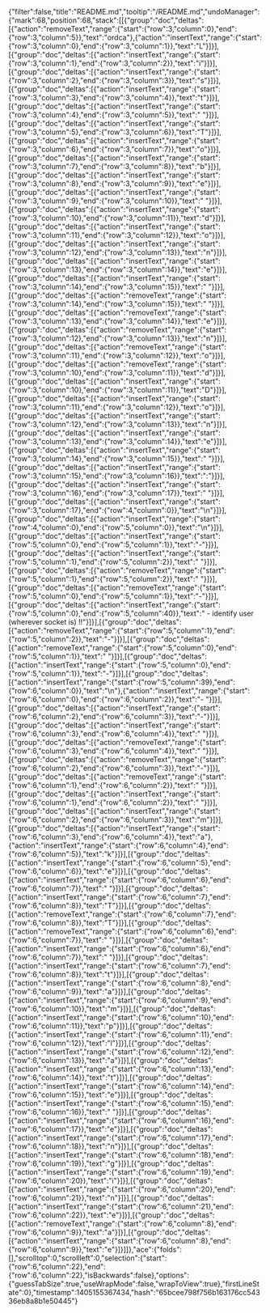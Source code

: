 {"filter":false,"title":"README.md","tooltip":"/README.md","undoManager":{"mark":68,"position":68,"stack":[[{"group":"doc","deltas":[{"action":"removeText","range":{"start":{"row":3,"column":0},"end":{"row":3,"column":5}},"text":"ordca"},{"action":"insertText","range":{"start":{"row":3,"column":0},"end":{"row":3,"column":1}},"text":"L"}]}],[{"group":"doc","deltas":[{"action":"insertText","range":{"start":{"row":3,"column":1},"end":{"row":3,"column":2}},"text":"i"}]}],[{"group":"doc","deltas":[{"action":"insertText","range":{"start":{"row":3,"column":2},"end":{"row":3,"column":3}},"text":"s"}]}],[{"group":"doc","deltas":[{"action":"insertText","range":{"start":{"row":3,"column":3},"end":{"row":3,"column":4}},"text":"t"}]}],[{"group":"doc","deltas":[{"action":"insertText","range":{"start":{"row":3,"column":4},"end":{"row":3,"column":5}},"text":" "}]}],[{"group":"doc","deltas":[{"action":"insertText","range":{"start":{"row":3,"column":5},"end":{"row":3,"column":6}},"text":"T"}]}],[{"group":"doc","deltas":[{"action":"insertText","range":{"start":{"row":3,"column":6},"end":{"row":3,"column":7}},"text":"o"}]}],[{"group":"doc","deltas":[{"action":"insertText","range":{"start":{"row":3,"column":7},"end":{"row":3,"column":8}},"text":"b"}]}],[{"group":"doc","deltas":[{"action":"insertText","range":{"start":{"row":3,"column":8},"end":{"row":3,"column":9}},"text":"e"}]}],[{"group":"doc","deltas":[{"action":"insertText","range":{"start":{"row":3,"column":9},"end":{"row":3,"column":10}},"text":" "}]}],[{"group":"doc","deltas":[{"action":"insertText","range":{"start":{"row":3,"column":10},"end":{"row":3,"column":11}},"text":"d"}]}],[{"group":"doc","deltas":[{"action":"insertText","range":{"start":{"row":3,"column":11},"end":{"row":3,"column":12}},"text":"o"}]}],[{"group":"doc","deltas":[{"action":"insertText","range":{"start":{"row":3,"column":12},"end":{"row":3,"column":13}},"text":"n"}]}],[{"group":"doc","deltas":[{"action":"insertText","range":{"start":{"row":3,"column":13},"end":{"row":3,"column":14}},"text":"e"}]}],[{"group":"doc","deltas":[{"action":"insertText","range":{"start":{"row":3,"column":14},"end":{"row":3,"column":15}},"text":" "}]}],[{"group":"doc","deltas":[{"action":"removeText","range":{"start":{"row":3,"column":14},"end":{"row":3,"column":15}},"text":" "}]}],[{"group":"doc","deltas":[{"action":"removeText","range":{"start":{"row":3,"column":13},"end":{"row":3,"column":14}},"text":"e"}]}],[{"group":"doc","deltas":[{"action":"removeText","range":{"start":{"row":3,"column":12},"end":{"row":3,"column":13}},"text":"n"}]}],[{"group":"doc","deltas":[{"action":"removeText","range":{"start":{"row":3,"column":11},"end":{"row":3,"column":12}},"text":"o"}]}],[{"group":"doc","deltas":[{"action":"removeText","range":{"start":{"row":3,"column":10},"end":{"row":3,"column":11}},"text":"d"}]}],[{"group":"doc","deltas":[{"action":"insertText","range":{"start":{"row":3,"column":10},"end":{"row":3,"column":11}},"text":"D"}]}],[{"group":"doc","deltas":[{"action":"insertText","range":{"start":{"row":3,"column":11},"end":{"row":3,"column":12}},"text":"o"}]}],[{"group":"doc","deltas":[{"action":"insertText","range":{"start":{"row":3,"column":12},"end":{"row":3,"column":13}},"text":"n"}]}],[{"group":"doc","deltas":[{"action":"insertText","range":{"start":{"row":3,"column":13},"end":{"row":3,"column":14}},"text":"e"}]}],[{"group":"doc","deltas":[{"action":"insertText","range":{"start":{"row":3,"column":14},"end":{"row":3,"column":15}},"text":" "}]}],[{"group":"doc","deltas":[{"action":"insertText","range":{"start":{"row":3,"column":15},"end":{"row":3,"column":16}},"text":":"}]}],[{"group":"doc","deltas":[{"action":"insertText","range":{"start":{"row":3,"column":16},"end":{"row":3,"column":17}},"text":" "}]}],[{"group":"doc","deltas":[{"action":"insertText","range":{"start":{"row":3,"column":17},"end":{"row":4,"column":0}},"text":"\n"}]}],[{"group":"doc","deltas":[{"action":"insertText","range":{"start":{"row":4,"column":0},"end":{"row":5,"column":0}},"text":"\n"}]}],[{"group":"doc","deltas":[{"action":"insertText","range":{"start":{"row":5,"column":0},"end":{"row":5,"column":1}},"text":"-"}]}],[{"group":"doc","deltas":[{"action":"insertText","range":{"start":{"row":5,"column":1},"end":{"row":5,"column":2}},"text":" "}]}],[{"group":"doc","deltas":[{"action":"removeText","range":{"start":{"row":5,"column":1},"end":{"row":5,"column":2}},"text":" "}]}],[{"group":"doc","deltas":[{"action":"removeText","range":{"start":{"row":5,"column":0},"end":{"row":5,"column":1}},"text":"-"}]}],[{"group":"doc","deltas":[{"action":"insertText","range":{"start":{"row":5,"column":0},"end":{"row":5,"column":40}},"text":" - identify user (wherever socket is) !!"}]}],[{"group":"doc","deltas":[{"action":"removeText","range":{"start":{"row":5,"column":1},"end":{"row":5,"column":2}},"text":"-"}]}],[{"group":"doc","deltas":[{"action":"removeText","range":{"start":{"row":5,"column":0},"end":{"row":5,"column":1}},"text":" "}]}],[{"group":"doc","deltas":[{"action":"insertText","range":{"start":{"row":5,"column":0},"end":{"row":5,"column":1}},"text":"-"}]}],[{"group":"doc","deltas":[{"action":"insertText","range":{"start":{"row":5,"column":39},"end":{"row":6,"column":0}},"text":"\n"},{"action":"insertText","range":{"start":{"row":6,"column":0},"end":{"row":6,"column":2}},"text":"- "}]}],[{"group":"doc","deltas":[{"action":"insertText","range":{"start":{"row":6,"column":2},"end":{"row":6,"column":3}},"text":"-"}]}],[{"group":"doc","deltas":[{"action":"insertText","range":{"start":{"row":6,"column":3},"end":{"row":6,"column":4}},"text":" "}]}],[{"group":"doc","deltas":[{"action":"removeText","range":{"start":{"row":6,"column":3},"end":{"row":6,"column":4}},"text":" "}]}],[{"group":"doc","deltas":[{"action":"removeText","range":{"start":{"row":6,"column":2},"end":{"row":6,"column":3}},"text":"-"}]}],[{"group":"doc","deltas":[{"action":"removeText","range":{"start":{"row":6,"column":1},"end":{"row":6,"column":2}},"text":" "}]}],[{"group":"doc","deltas":[{"action":"insertText","range":{"start":{"row":6,"column":1},"end":{"row":6,"column":2}},"text":" "}]}],[{"group":"doc","deltas":[{"action":"insertText","range":{"start":{"row":6,"column":2},"end":{"row":6,"column":3}},"text":"m"}]}],[{"group":"doc","deltas":[{"action":"insertText","range":{"start":{"row":6,"column":3},"end":{"row":6,"column":4}},"text":"a"},{"action":"insertText","range":{"start":{"row":6,"column":4},"end":{"row":6,"column":5}},"text":"k"}]}],[{"group":"doc","deltas":[{"action":"insertText","range":{"start":{"row":6,"column":5},"end":{"row":6,"column":6}},"text":"e"}]}],[{"group":"doc","deltas":[{"action":"insertText","range":{"start":{"row":6,"column":6},"end":{"row":6,"column":7}},"text":" "}]}],[{"group":"doc","deltas":[{"action":"insertText","range":{"start":{"row":6,"column":7},"end":{"row":6,"column":8}},"text":"T"}]}],[{"group":"doc","deltas":[{"action":"removeText","range":{"start":{"row":6,"column":7},"end":{"row":6,"column":8}},"text":"T"}]}],[{"group":"doc","deltas":[{"action":"removeText","range":{"start":{"row":6,"column":6},"end":{"row":6,"column":7}},"text":" "}]}],[{"group":"doc","deltas":[{"action":"insertText","range":{"start":{"row":6,"column":6},"end":{"row":6,"column":7}},"text":" "}]}],[{"group":"doc","deltas":[{"action":"insertText","range":{"start":{"row":6,"column":7},"end":{"row":6,"column":8}},"text":"t"}]}],[{"group":"doc","deltas":[{"action":"insertText","range":{"start":{"row":6,"column":8},"end":{"row":6,"column":9}},"text":"a"}]}],[{"group":"doc","deltas":[{"action":"insertText","range":{"start":{"row":6,"column":9},"end":{"row":6,"column":10}},"text":"m"}]}],[{"group":"doc","deltas":[{"action":"insertText","range":{"start":{"row":6,"column":10},"end":{"row":6,"column":11}},"text":"p"}]}],[{"group":"doc","deltas":[{"action":"insertText","range":{"start":{"row":6,"column":11},"end":{"row":6,"column":12}},"text":"l"}]}],[{"group":"doc","deltas":[{"action":"insertText","range":{"start":{"row":6,"column":12},"end":{"row":6,"column":13}},"text":"a"}]}],[{"group":"doc","deltas":[{"action":"insertText","range":{"start":{"row":6,"column":13},"end":{"row":6,"column":14}},"text":"t"}]}],[{"group":"doc","deltas":[{"action":"insertText","range":{"start":{"row":6,"column":14},"end":{"row":6,"column":15}},"text":"e"}]}],[{"group":"doc","deltas":[{"action":"insertText","range":{"start":{"row":6,"column":15},"end":{"row":6,"column":16}},"text":" "}]}],[{"group":"doc","deltas":[{"action":"insertText","range":{"start":{"row":6,"column":16},"end":{"row":6,"column":17}},"text":"e"}]}],[{"group":"doc","deltas":[{"action":"insertText","range":{"start":{"row":6,"column":17},"end":{"row":6,"column":18}},"text":"n"}]}],[{"group":"doc","deltas":[{"action":"insertText","range":{"start":{"row":6,"column":18},"end":{"row":6,"column":19}},"text":"g"}]}],[{"group":"doc","deltas":[{"action":"insertText","range":{"start":{"row":6,"column":19},"end":{"row":6,"column":20}},"text":"i"}]}],[{"group":"doc","deltas":[{"action":"insertText","range":{"start":{"row":6,"column":20},"end":{"row":6,"column":21}},"text":"n"}]}],[{"group":"doc","deltas":[{"action":"insertText","range":{"start":{"row":6,"column":21},"end":{"row":6,"column":22}},"text":"e"}]}],[{"group":"doc","deltas":[{"action":"removeText","range":{"start":{"row":6,"column":8},"end":{"row":6,"column":9}},"text":"a"}]}],[{"group":"doc","deltas":[{"action":"insertText","range":{"start":{"row":6,"column":8},"end":{"row":6,"column":9}},"text":"e"}]}]]},"ace":{"folds":[],"scrolltop":0,"scrollleft":0,"selection":{"start":{"row":6,"column":22},"end":{"row":6,"column":22},"isBackwards":false},"options":{"guessTabSize":true,"useWrapMode":false,"wrapToView":true},"firstLineState":0},"timestamp":1405155367434,"hash":"65bcee798f756b163176cc54336eb8a8b1e50445"}